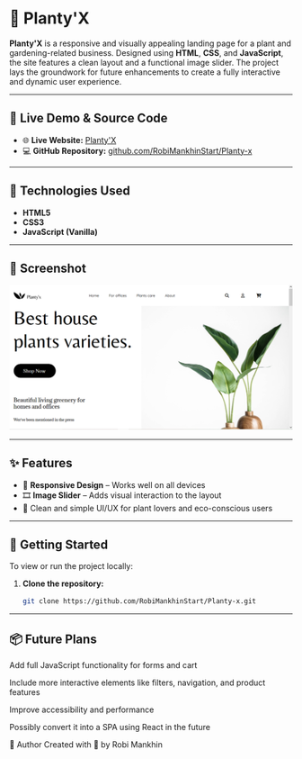 # 🌿 Planty'X

**Planty'X** is a responsive and visually appealing landing page for a plant and gardening-related business. Designed using **HTML**, **CSS**, and **JavaScript**,
the site features a clean layout and a functional image slider. The project lays the groundwork for future enhancements to create a fully interactive and dynamic user experience.

---

## 🔗 Live Demo & Source Code

- 🌐 **Live Website:** [Planty'X](https://robimankhinstart.github.io/Planty-x/)
- 💻 **GitHub Repository:** [github.com/RobiMankhinStart/Planty-x](https://github.com/RobiMankhinStart/Planty-x)

---

## 🧰 Technologies Used

- **HTML5**
- **CSS3**
- **JavaScript (Vanilla)**

---

## 📸 Screenshot

![Planty'X Screenshot](./screenshot.png)

---

## ✨ Features

- 📱 **Responsive Design** – Works well on all devices
- 🎞️ **Image Slider** – Adds visual interaction to the layout
- 💚 Clean and simple UI/UX for plant lovers and eco-conscious users

---

## 🚀 Getting Started

To view or run the project locally:

1. **Clone the repository:**
   ```bash
   git clone https://github.com/RobiMankhinStart/Planty-x.git

---

## 📦 Future Plans
Add full JavaScript functionality for forms and cart

Include more interactive elements like filters, navigation, and product features

Improve accessibility and performance

Possibly convert it into a SPA using React in the future

🙌 Author
Created with 💚 by Robi Mankhin
